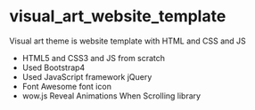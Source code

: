 # visual_art_website_template
Visual art theme is website template with HTML and CSS and JS

- HTML5 and CSS3 and JS from scratch
- Used Bootstrap4
- Used JavaScript framework jQuery
- Font Awesome font icon
- wow.js Reveal Animations When Scrolling library

